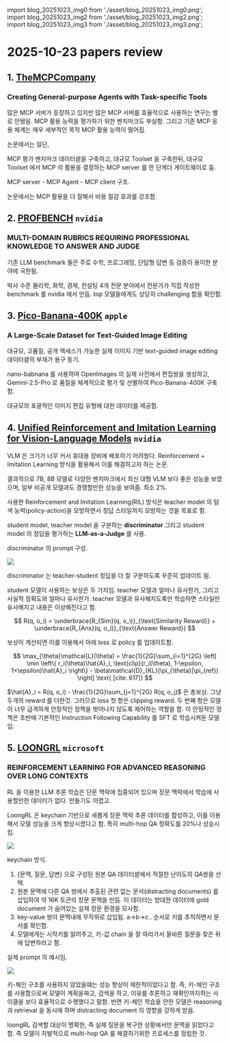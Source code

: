 import blog_20251023_img0 from './asset/blog_20251023_img0.png';
import blog_20251023_img2 from './asset/blog_20251023_img2.png';
import blog_20251023_img3 from './asset/blog_20251023_img3.png';

# 2025-10-23 papers review

## 1. [TheMCPCompany](https://huggingface.co/papers/2510.19286)
### Creating General-purpose Agents with Task-specific Tools

많은 MCP 서버가 등장하고 있지만 많은 MCP 서버를 효율적으로 사용하는 연구는 별로 안됐음. MCP 활용 능력을 평가하기 위한 벤치마크도 부실함. 그리고 기존 MCP 응용 체계는 매우 세부적인 목적 MCP 활용 능력이 떨어짐.

논문에서는 일단,

MCP 평가 벤치마크 데이터셑을 구축하고,
대규모 Toolset 을 구축한뒤,
대규모 Toolset 에서 MCP 의 활용을 결정하는 MCP server 를 한 단계더 게이트웨이로 둠.

MCP server - MCP Agent - MCP client 구조.

논문에서는 MCP 활용을 더 잘해서 비용 절감 효과를 강조함.


## 2. [PROFBENCH](https://arxiv.org/pdf/2510.18941) `nvidia`
### MULTI-DOMAIN RUBRICS REQUIRING PROFESSIONAL KNOWLEDGE TO ANSWER AND JUDGE

기존 LLM benchmark 들은 주로 수학, 프로그래밍, 단답형 답변 등 검증이 용이한 분야에 국한됨.


박사 수준 물리학, 화학, 경제, 컨설팅 4개 전문 분야에서 전문가가 직접 작성한 benchmark 를 nvidia 에서 만듬. top 모델들에게도 상당히 challenging 함을 확인함.

## 3. [Pico-Banana-400K](https://arxiv.org/pdf/2510.19808) `apple`
### A Large-Scale Dataset for Text-Guided Image Editing

대규모, 고품질, 공개 엑세스가 가능한 실제 이미지 기반 text-guided image editing 데이터셑의 부재가 용구 동기.

nano-babnana 를 사용하여 OpenImages 의 실제 사진에서 편집쌍을 생성하고, Gemini-2.5-Pro 로 품질을 체계적으로 평가 및 선별하여 Pico-Banana-400K 구축함.

대규모의 포괄적인 이미지 편집 유형에 대한 데이터를 제공함.

## 4. [Unified Reinforcement and Imitation Learning for Vision-Language Models](https://arxiv.org/pdf/2510.19307) `nvidia`

VLM 은 크기가 너무 커서 휴대용 장비에 배포하기 어려웠다. Reinforcement + Imitation Learning 방식을 활용해서 이를 해결하고자 하는 논문.

결과적으로 7B, 8B 모델로 다양한 벤치마크에서 최신 대형 VLM 보다 좋은 성능을 보였으며, 일부 비공개 모델과도 경쟁할만한 성능을 보여줌. 최소 2%.

사용한 Reinforcement and Imitation Learning(RIL) 방식은 teacher model 의 탐색 능력(policy-action)을 모방하면서 정답 스타일까지 모방하는 것을 목표로 함.

student model, teacher model 을 구분하는 **discriminator** 그리고 student model 의 정답을 평가하는 **LLM-as-a-Judge** 를 사용.

discriminator 의 prompt 구성.

<div style={{textAlign: 'center'}}>
 <img src={blog_20251023_img0} style={{width: 500}} />
</div>

discriminator 는 teacher-student 정답을 더 잘 구분하도록 꾸준히 업데이트 됨.

student 모델이 사용하는 보상은 두 가지임. teacher 모델과 얼마나 유사한가, 그리고 사실적 정확도와 얼마나 유사한가. teacher 모델과 유사해지도록만 학습하면 스타일만 유사해지고 내용은 이상해진다고 함.

$$
R(q, o_i) = \underbrace{R_{Sim}(q, o_i)}_{\text{Similarity Reward}} + \underbrace{R_{Ans}(q, o_i)}_{\text{Answer Reward}}
$$

보상이 계산되면 이를 이용해서 아래 loss 로 policy 를 업데이트함.

$$
\max_{\theta}\mathcal{L}(\theta) = \frac{1}{2G}\sum_{i=1}^{2G} \left[ \min \left\{ r_i(\theta)\hat{A}_i, \text{clip}(r_i(\theta), 1-\epsilon, 1+\epsilon)\hat{A}_i \right\} - \beta\mathcal{D}_{KL}(\pi_{\theta}|\pi_{ref}) \right] \text{ [cite: 617]}
$$

$\hat{A}_i = R(q, o_i) - \frac{1}{2G}\sum_{j=1}^{2G} R(q, o_j)$ 은 총보상. 그냥 두개의 reward 를 더한것. 그러므로 loss 첫 항은 clipping reward. 두 번째 항은 모델이 너무 급격하게 안정적인 정책을 벗어나지 않도록 제어하는 역할을 함. 이 안정적인 정책은 초반에 기본적인 Instruction Following Capability 를 SFT 로 학습시켜둔 모델임.


## 5. [LOONGRL](https://arxiv.org/pdf/2510.19363) `microsoft`
### REINFORCEMENT LEARNING FOR ADVANCED REASONING OVER LONG CONTEXTS

RL 을 이용한 LLM 추론 학습은 단문 맥락에 집중되어 있으며 장문 맥락에서 학습에 사용할만한 데이터가 없다. 만들기도 어렵고.

LoongRL 은 keychain 기반으로 새롭게 장문 맥락 추론 데이터를 합성하고, 이를 이용해서 모델 성능을 크게 향상시켰다고 함. 특히 multi-hop QA 정확도를 20%나 상승시킴.

<div style={{textAlign: 'center'}}>
 <img src={blog_20251023_img2} style={{width: 500}} />
</div>

keychain 방식.

1. {문맥, 질문, 답변} 으로 구성된 원본 QA 데이터셑에서 적절한 난이도의 QA쌍을 선택.
2. 원본 문맥에 다른 QA 쌍에서 추출된 관련 없는 문서(distracting documents) 를 삽입하여 약 16K 토큰의 장문 문맥을 만듬. 이 데이터는 방대한 데이터에 gold document 가 숨어있는 실제 장문 환경을 모사함.
3. key-value 쌍이 문맥내에 무작위로 삽입됨. a->b->c.. 순서로 키를 추적하면서 문서를 확인함.
4. 모델에게는 시작키를 알려주고, 키-값 chain 을 잘 따라가서 올바른 질문을 찾은 뒤에 답변하라고 함.

실제 prompt 의 예시임.

<div style={{textAlign: 'center'}}>
 <img src={blog_20251023_img3} style={{width: 500}} />
</div>

키-체인 구조를 사용하지 않았을떄는 성능 향상이 제한적이었다고 함. 즉, 키-체인 구조를 사용함으로써 모델이 계획을짜고, 검색을 하고, 이유를 추론하고 재확인까지하는 사이클을 보다 효율적으로 수행했다고 말함. 반면 키-체인 학습을 안한 모델은 reasoning 과 retrieval 을 동시에 하며 distracting document 의 영향을 강하게 받음. 

loongRL 검색할 대상이 명확한, 즉 실제 질문을 복구한 상황에서만 문맥을 읽었다고 함. 즉 모델이 자발적으로 multi-hop QA 를 해결하기위한 프로세스를 정립한 것.
